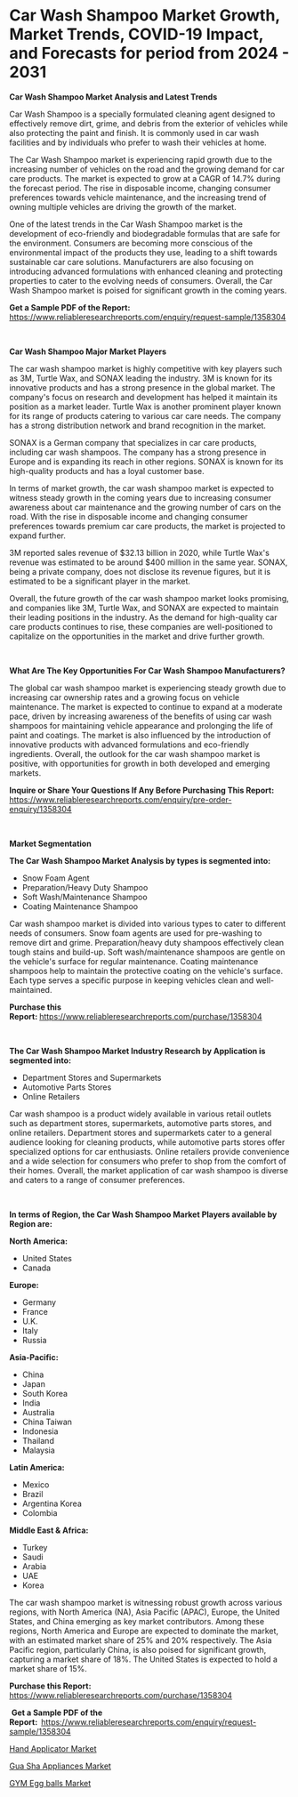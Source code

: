 <p><h1>Car Wash Shampoo Market Growth, Market Trends, COVID-19 Impact, and Forecasts for period from 2024 - 2031</h1></p><p><strong>Car Wash Shampoo Market Analysis and Latest Trends</strong></p>
<p><p>Car Wash Shampoo is a specially formulated cleaning agent designed to effectively remove dirt, grime, and debris from the exterior of vehicles while also protecting the paint and finish. It is commonly used in car wash facilities and by individuals who prefer to wash their vehicles at home.</p><p>The Car Wash Shampoo market is experiencing rapid growth due to the increasing number of vehicles on the road and the growing demand for car care products. The market is expected to grow at a CAGR of 14.7% during the forecast period. The rise in disposable income, changing consumer preferences towards vehicle maintenance, and the increasing trend of owning multiple vehicles are driving the growth of the market.</p><p>One of the latest trends in the Car Wash Shampoo market is the development of eco-friendly and biodegradable formulas that are safe for the environment. Consumers are becoming more conscious of the environmental impact of the products they use, leading to a shift towards sustainable car care solutions. Manufacturers are also focusing on introducing advanced formulations with enhanced cleaning and protecting properties to cater to the evolving needs of consumers. Overall, the Car Wash Shampoo market is poised for significant growth in the coming years.</p></p>
<p><strong>Get a Sample PDF of the Report:&nbsp;</strong> <a href="https://www.reliableresearchreports.com/enquiry/request-sample/1358304">https://www.reliableresearchreports.com/enquiry/request-sample/1358304</a></p>
<p>&nbsp;</p>
<p><strong>Car Wash Shampoo Major Market Players</strong></p>
<p><p>The car wash shampoo market is highly competitive with key players such as 3M, Turtle Wax, and SONAX leading the industry. 3M is known for its innovative products and has a strong presence in the global market. The company's focus on research and development has helped it maintain its position as a market leader. Turtle Wax is another prominent player known for its range of products catering to various car care needs. The company has a strong distribution network and brand recognition in the market.</p><p>SONAX is a German company that specializes in car care products, including car wash shampoos. The company has a strong presence in Europe and is expanding its reach in other regions. SONAX is known for its high-quality products and has a loyal customer base.</p><p>In terms of market growth, the car wash shampoo market is expected to witness steady growth in the coming years due to increasing consumer awareness about car maintenance and the growing number of cars on the road. With the rise in disposable income and changing consumer preferences towards premium car care products, the market is projected to expand further.</p><p>3M reported sales revenue of $32.13 billion in 2020, while Turtle Wax's revenue was estimated to be around $400 million in the same year. SONAX, being a private company, does not disclose its revenue figures, but it is estimated to be a significant player in the market.</p><p>Overall, the future growth of the car wash shampoo market looks promising, and companies like 3M, Turtle Wax, and SONAX are expected to maintain their leading positions in the industry. As the demand for high-quality car care products continues to rise, these companies are well-positioned to capitalize on the opportunities in the market and drive further growth.</p></p>
<p>&nbsp;</p>
<p><strong>What Are The Key Opportunities For Car Wash Shampoo Manufacturers?</strong></p>
<p><p>The global car wash shampoo market is experiencing steady growth due to increasing car ownership rates and a growing focus on vehicle maintenance. The market is expected to continue to expand at a moderate pace, driven by increasing awareness of the benefits of using car wash shampoos for maintaining vehicle appearance and prolonging the life of paint and coatings. The market is also influenced by the introduction of innovative products with advanced formulations and eco-friendly ingredients. Overall, the outlook for the car wash shampoo market is positive, with opportunities for growth in both developed and emerging markets.</p></p>
<p><strong>Inquire or Share Your Questions If Any Before Purchasing This Report:</strong> <a href="https://www.reliableresearchreports.com/enquiry/pre-order-enquiry/1358304">https://www.reliableresearchreports.com/enquiry/pre-order-enquiry/1358304</a></p>
<p>&nbsp;</p>
<p><strong>Market Segmentation</strong></p>
<p><strong>The Car Wash Shampoo Market Analysis by types is segmented into:</strong></p>
<p><ul><li>Snow Foam Agent</li><li>Preparation/Heavy Duty Shampoo</li><li>Soft Wash/Maintenance Shampoo</li><li>Coating Maintenance Shampoo</li></ul></p>
<p><p>Car wash shampoo market is divided into various types to cater to different needs of consumers. Snow foam agents are used for pre-washing to remove dirt and grime. Preparation/heavy duty shampoos effectively clean tough stains and build-up. Soft wash/maintenance shampoos are gentle on the vehicle's surface for regular maintenance. Coating maintenance shampoos help to maintain the protective coating on the vehicle's surface. Each type serves a specific purpose in keeping vehicles clean and well-maintained.</p></p>
<p><strong>Purchase this Report:&nbsp;</strong><a href="https://www.reliableresearchreports.com/purchase/1358304">https://www.reliableresearchreports.com/purchase/1358304</a></p>
<p>&nbsp;</p>
<p><strong>The Car Wash Shampoo Market Industry Research by Application is segmented into:</strong></p>
<p><ul><li>Department Stores and Supermarkets</li><li>Automotive Parts Stores</li><li>Online Retailers</li></ul></p>
<p><p>Car wash shampoo is a product widely available in various retail outlets such as department stores, supermarkets, automotive parts stores, and online retailers. Department stores and supermarkets cater to a general audience looking for cleaning products, while automotive parts stores offer specialized options for car enthusiasts. Online retailers provide convenience and a wide selection for consumers who prefer to shop from the comfort of their homes. Overall, the market application of car wash shampoo is diverse and caters to a range of consumer preferences.</p></p>
<p>&nbsp;</p>
<p><strong>In terms of Region, the Car Wash Shampoo Market Players available by Region are:</strong></p>
<p>
    <p> <strong> North America: </strong>
        <ul>
            <li>United States</li>
            <li>Canada</li>
        </ul>
        </p> 
    <p> <strong> Europe: </strong>
        <ul>
            <li>Germany</li>
            <li>France</li>
            <li>U.K.</li>
            <li>Italy</li>
            <li>Russia</li>
        </ul>
        </p> 
    <p> <strong> Asia-Pacific: </strong>
        <ul>
            <li>China</li>
            <li>Japan</li>
            <li>South Korea</li>
            <li>India</li>
            <li>Australia</li>
            <li>China Taiwan</li>
            <li>Indonesia</li>
            <li>Thailand</li>
            <li>Malaysia</li>
        </ul>
        </p> 
    <p> <strong> Latin America: </strong>
        <ul>
            <li>Mexico</li>
            <li>Brazil</li>
            <li>Argentina Korea</li>
            <li>Colombia</li>
        </ul>
        </p> 
    <p> <strong> Middle East & Africa: </strong>
        <ul>
            <li>Turkey</li>
            <li>Saudi</li>
            <li>Arabia</li>
            <li>UAE</li>
            <li>Korea</li>
        </ul>
    </p>
    </p>
<p><p>The car wash shampoo market is witnessing robust growth across various regions, with North America (NA), Asia Pacific (APAC), Europe, the United States, and China emerging as key market contributors. Among these regions, North America and Europe are expected to dominate the market, with an estimated market share of 25% and 20% respectively. The Asia Pacific region, particularly China, is also poised for significant growth, capturing a market share of 18%. The United States is expected to hold a market share of 15%.</p></p>
<p><strong>Purchase this Report: </strong><a href="https://www.reliableresearchreports.com/purchase/1358304">https://www.reliableresearchreports.com/purchase/1358304</a></p>
<p>&nbsp;<strong>Get a Sample PDF of the Report:&nbsp;&nbsp;</strong><a href="https://www.reliableresearchreports.com/enquiry/request-sample/1358304">https://www.reliableresearchreports.com/enquiry/request-sample/1358304</a></p>
<p><strong></strong></p>
<p><p><a href="https://view.publitas.com/reportprime-1/hand-applicator-market-size-market-share-and-global-market-analysis-report-2023-2030/">Hand Applicator Market</a></p><p><a href="https://view.publitas.com/reportprime-1/gua-sha-appliances-market-size-growth-and-forecast-from-2023-2030/">Gua Sha Appliances Market</a></p><p><a href="https://view.publitas.com/reportprime-1/gym-egg-balls-market-insights-market-players-and-forecast-till-2030/">GYM Egg balls Market</a></p></p>